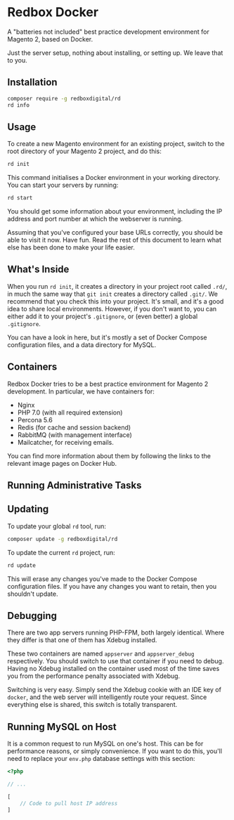 # Redbox Docker

A "batteries not included" best practice development environment for Magento 2,
based on Docker.

Just the server setup, nothing about installing, or setting up. We leave that to
you.

## Installation

```bash
composer require -g redboxdigital/rd
rd info
```

## Usage

To create a new Magento environment for an existing project, switch to the root
directory of your Magento 2 project, and do this:

```bash
rd init
```

This command initialises a Docker environment in your working directory. You can
start your servers by running:

```bash
rd start
```

You should get some information about your environment, including the IP address
and port number at which the webserver is running.

Assuming that you've configured your base URLs correctly, you should be able to
visit it now. Have fun. Read the rest of this document to learn what else has
been done to make your life easier.

## What's Inside

When you run `rd init`, it creates a directory in your project root called
`.rd/`, in much the same way that `git init` creates a directory called `.git/`.
We recommend that you check this into your project. It's small, and it's a good
idea to share local environments. However, if you don't want to, you can either
add it to your project's `.gitignore`, or (even better) a global `.gitignore`.

You can have a look in here, but it's mostly a set of Docker Compose
configuration files, and a data directory for MySQL.

## Containers

Redbox Docker tries to be a best practice environment for Magento 2 development.
In particular, we have containers for:

*	Nginx
*	PHP 7.0 (with all required extension)
*	Percona 5.6
*	Redis (for cache and session backend)
*	RabbitMQ (with management interface)
*	Mailcatcher, for receiving emails.

You can find more information about them by following the links to the relevant
image pages on Docker Hub.

## Running Administrative Tasks

## Updating

To update your global `rd` tool, run:

```bash
composer update -g redboxdigital/rd
```

To update the current `rd` project, run:

```bash
rd update
```

This will erase any changes you've made to the Docker Compose configuration
files. If you have any changes you want to retain, then you shouldn't update.

## Debugging

There are two app servers running PHP-FPM, both largely identical. Where they
differ is that one of them has Xdebug installed.

These two containers are named `appserver` and `appserver_debug` respectively.
You should switch to use that container if you need to debug. Having no Xdebug
installed on the container used most of the time saves you from the performance
penalty associated with Xdebug.

Switching is very easy. Simply send the Xdebug cookie with an IDE key of
`docker`, and the web server will intelligently route your request. Since
everything else is shared, this switch is totally transparent.

## Running MySQL on Host

It is a common request to run MySQL on one's host. This can be for performance
reasons, or simply convenience. If you want to do this, you'll need to replace
your `env.php` database settings with this section:

```php
<?php

// ...

[
    // Code to pull host IP address
]
```

